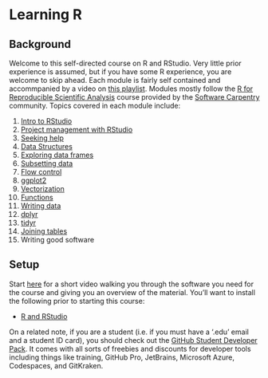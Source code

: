 Learning R
================

## Background

Welcome to this self-directed course on R and RStudio. Very little prior experience is assumed, but if you have some R experience, you are welcome to skip ahead. Each module is fairly self contained and accommpanied by a video on [this playlist](https://www.youtube.com/watch?v=lWElqN7eTK4&list=PL_A3YyKeSJx95wn_ls_XJEr34Y8_fwczh). Modules mostly follow the [R for Reproducible Scientific Analysis](https://swcarpentry.github.io/r-novice-gapminder/index.html) course provided by the [Software Carpentry](https://software-carpentry.org/lessons/index.html) community. Topics covered in each module include:

1. [Intro to RStudio](https://youtu.be/_98f-UMBMz4)
2. [Project management with RStudio](https://youtu.be/IB5mmtLH7QE)
3. [Seeking help](https://youtu.be/g-JqSPiOv6I)
4. [Data Structures](https://youtu.be/pgfld1Wn_Ts)
5. [Exploring data frames](https://youtu.be/0839BchBlzM)
6. [Subsetting data](https://youtu.be/AmBKNRlQBik)
7. [Flow control](https://youtu.be/xkdjpmC1uRU)
8. [ggplot2](https://youtu.be/SA6cg_lHvTI)
9. [Vectorization](https://youtu.be/tHe_nPcyR40)
10. [Functions](https://youtu.be/nJjXMZ_K2bo)
11. [Writing data](https://youtu.be/SQ0PhUKQyv0)
12. [dplyr](https://youtu.be/L78x2bbWL4g)
13. [tidyr](https://youtu.be/hDsXKHls4c0)
14. [Joining tables](https://youtu.be/NOj_LkY_Iao)
15. Writing good software

## Setup

Start [here](https://youtu.be/lWElqN7eTK4) for a short video walking you through the software you need for the course and giving you an overview of the material. You’ll want to install the following prior to starting this course:

- [R and RStudio](https://posit.co/download/rstudio-desktop/)

On a related note, if you are a student (i.e. if you must have a ‘.edu’
email and a student ID card), you should check out the [GitHub Student
Developer Pack](https://education.github.com/pack). It comes with all
sorts of freebies and discounts for developer tools including things
like training, GitHub Pro, JetBrains, Microsoft Azure, Codespaces, and
GitKraken.
